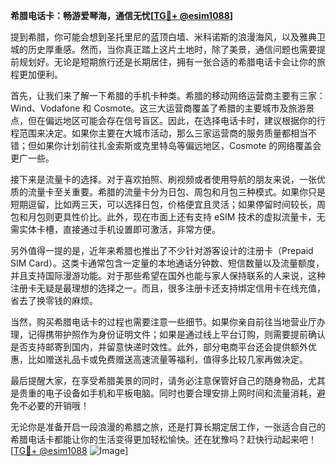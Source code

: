 **希腊电话卡：畅游爱琴海，通信无忧[[TG💪+ @esim1088](https://t.me/s/esim1088)]**

提到希腊，你可能会想到圣托里尼的蓝顶白墙、米科诺斯的浪漫海风，以及雅典卫城的历史厚重感。然而，当你真正踏上这片土地时，除了美景，通信问题也需要提前规划好。无论是短期旅行还是长期居住，拥有一张合适的希腊电话卡会让你的旅程更加便利。

首先，让我们来了解一下希腊的手机卡种类。希腊的移动网络运营商主要有三家：Wind、Vodafone 和 Cosmote。这三大运营商覆盖了希腊的主要城市及旅游景点，但在偏远地区可能会存在信号盲区。因此，在选择电话卡时，建议根据你的行程范围来决定。如果你主要在大城市活动，那么三家运营商的服务质量都相当不错；但如果你计划前往扎金索斯或克里特岛等偏远地区，Cosmote 的网络覆盖会更广一些。

接下来是流量卡的选择。对于喜欢拍照、刷视频或者使用导航的朋友来说，一张优质的流量卡至关重要。希腊的流量卡分为日包、周包和月包三种模式。如果你只是短期逗留，比如两三天，可以选择日包，价格便宜且灵活；如果停留时间较长，周包和月包则更具性价比。此外，现在市面上还有支持 eSIM 技术的虚拟流量卡，无需实体卡槽，直接通过手机设置即可激活，非常方便。

另外值得一提的是，近年来希腊也推出了不少针对游客设计的注册卡（Prepaid SIM Card）。这类卡通常包含一定量的本地通话分钟数、短信数量以及流量额度，并且支持国际漫游功能。对于那些希望在国外也能与家人保持联系的人来说，这种注册卡无疑是最理想的选择之一。而且，很多注册卡还支持绑定信用卡在线充值，省去了换零钱的麻烦。

当然，购买希腊电话卡的过程也需要注意一些细节。如果你亲自前往当地营业厅办理，记得携带护照作为身份证明文件；如果是通过线上平台订购，则需要提前确认是否支持邮寄到国内，并留意快递时效性。此外，部分电商平台还会提供额外优惠，比如赠送礼品卡或免费赠送高速流量等福利，值得多比较几家再做决定。

最后提醒大家，在享受希腊美景的同时，请务必注意保管好自己的随身物品，尤其是贵重的电子设备如手机和平板电脑。同时也要合理安排上网时间和流量消耗，避免不必要的开销哦！

无论你是准备开启一段浪漫的希腊之旅，还是打算长期定居工作，一张适合自己的希腊电话卡都能让你的生活变得更加轻松愉快。还在犹豫吗？赶快行动起来吧！[[TG💪+ @esim1088](https://t.me/s/esim1088) ![Image](https://i.postimg.cc/4NQfJmqS/Snipaste-2025-05-13-00-14-12.png)]